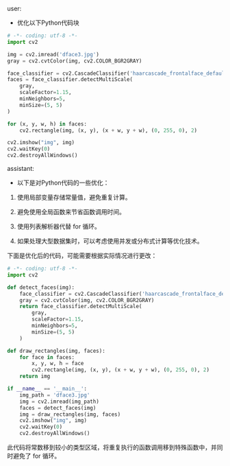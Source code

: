 user:

- 优化以下Python代码块

```python
# -*- coding: utf-8 -*-
import cv2

img = cv2.imread('dface3.jpg')
gray = cv2.cvtColor(img, cv2.COLOR_BGR2GRAY)

face_classifier = cv2.CascadeClassifier('haarcascade_frontalface_default.xml')
faces = face_classifier.detectMultiScale(
    gray,
    scaleFactor=1.15,
    minNeighbors=5,
    minSize=(5, 5)
)

for (x, y, w, h) in faces:
    cv2.rectangle(img, (x, y), (x + w, y + w), (0, 255, 0), 2)

cv2.imshow("img", img)
cv2.waitKey(0)
cv2.destroyAllWindows()
```

assistant:

- 以下是对Python代码的一些优化：

1. 使用局部变量存储常量值，避免重复计算。

2. 避免使用全局函数来节省函数调用时间。

3. 使用列表解析器代替 for 循环。

4. 如果处理大型数据集时，可以考虑使用并发或分布式计算等优化技术。

下面是优化后的代码，可能需要根据实际情况进行更改：

```python
# -*- coding: utf-8 -*-
import cv2

def detect_faces(img):
    face_classifier = cv2.CascadeClassifier('haarcascade_frontalface_default.xml')
    gray = cv2.cvtColor(img, cv2.COLOR_BGR2GRAY)
    return face_classifier.detectMultiScale(
        gray,
        scaleFactor=1.15,
        minNeighbors=5,
        minSize=(5, 5)
    )

def draw_rectangles(img, faces):
    for face in faces:
        x, y, w, h = face
        cv2.rectangle(img, (x, y), (x + w, y + w), (0, 255, 0), 2)
    return img

if __name__ == '__main__':
    img_path = 'dface3.jpg'
    img = cv2.imread(img_path)
    faces = detect_faces(img)
    img = draw_rectangles(img, faces)
    cv2.imshow("img", img)
    cv2.waitKey(0)
    cv2.destroyAllWindows()
```

此代码将常数移到较小的类型区域，将重复执行的函数调用移到特殊函数中，并同时避免了 for 循环。
